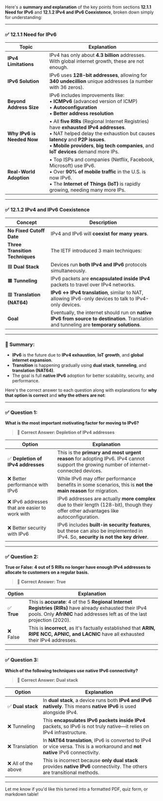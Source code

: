 Here's a **summary and explanation** of the key points from sections **12.1.1 Need for IPv6** and **12.1.2 IPv4 and IPv6 Coexistence**, broken down simply for understanding:

---

### ✅ **12.1.1 Need for IPv6**

| **Topic**                  | **Explanation**                                                                                                                                                                                                                                                 |
| -------------------------- | --------------------------------------------------------------------------------------------------------------------------------------------------------------------------------------------------------------------------------------------------------------- |
| **IPv4 Limitations**       | IPv4 has only about **4.3 billion** addresses. With global internet growth, these are not enough.                                                                                                                                                               |
| **IPv6 Solution**          | IPv6 uses **128-bit addresses**, allowing for **340 undecillion** unique addresses (a number with 36 zeros).                                                                                                                                                    |
| **Beyond Address Size**    | IPv6 includes improvements like: <br>• **ICMPv6** (advanced version of ICMP) <br>• **Autoconfiguration** <br>• **Better address resolution**                                                                                                                    |
| **Why IPv6 is Needed Now** | • All **five RIRs** (Regional Internet Registries) have **exhausted IPv4 addresses**. <br>• NAT helped delay the exhaustion but causes **latency** and **P2P issues**. <br>• **Mobile providers**, **big tech companies**, and **IoT devices** demand more IPs. |
| **Real-World Adoption**    | • Top ISPs and companies (Netflix, Facebook, Microsoft) use IPv6. <br>• Over **90% of mobile traffic** in the U.S. is now IPv6. <br>• The **Internet of Things (IoT)** is rapidly growing, needing many more IPs.                                               |

---

### ✅ **12.1.2 IPv4 and IPv6 Coexistence**

| **Concept**                     | **Description**                                                                                                                           |
| ------------------------------- | ----------------------------------------------------------------------------------------------------------------------------------------- |
| **No Fixed Cutoff Date**        | IPv4 and IPv6 will **coexist for many years**.                                                                                            |
| **Three Transition Techniques** | The IETF introduced 3 main techniques:                                                                                                    |
| 🟦 **Dual Stack**               | Devices run **both IPv4 and IPv6** protocols simultaneously.                                                                              |
| 🟧 **Tunneling**                | IPv6 packets are **encapsulated inside IPv4** packets to travel over IPv4 networks.                                                       |
| 🟥 **Translation (NAT64)**      | **IPv6 ↔ IPv4 translation**, similar to NAT, allowing IPv6-only devices to talk to IPv4-only devices.                                     |
| **Goal**                        | Eventually, the internet should run on **native IPv6 from source to destination**. Translation and tunneling are **temporary solutions**. |

---

### 🔑 Summary:

* **IPv6** is the future due to **IPv4 exhaustion**, **IoT growth**, and **global internet expansion**.
* **Transition** is happening gradually using **dual stack**, **tunneling**, and **translation (NAT64)**.
* The goal is full **native IPv6** adoption for better scalability, security, and performance.

Here's the correct answer to each question along with explanations for **why that option is correct** and **why the others are not**:

---

### ✅ **Question 1:**

**What is the most important motivating factor for moving to IPv6?**

> 🔘 **Correct Answer: Depletion of IPv4 addresses**

| **Option**                                    | **Explanation**                                                                                                                         |
| --------------------------------------------- | --------------------------------------------------------------------------------------------------------------------------------------- |
| ✅ **Depletion of IPv4 addresses**             | This is the **primary and most urgent reason** for adopting IPv6. IPv4 cannot support the growing number of internet-connected devices. |
| ❌ Better performance with IPv6                | While IPv6 may offer performance benefits in some scenarios, this is **not the main reason** for migration.                             |
| ❌ IPv6 addresses that are easier to work with | IPv6 addresses are actually **more complex** due to their length (128-bit), though they offer other advantages like autoconfiguration.  |
| ❌ Better security with IPv6                   | IPv6 includes **built-in security features**, but these can also be implemented in IPv4. So, **security is not the key driver**.        |

---

### ✅ **Question 2:**

**True or False: 4 out of 5 RIRs no longer have enough IPv4 addresses to allocate to customers on a regular basis.**

> 🔘 **Correct Answer: True**

| **Option** | **Explanation**                                                                                                                                                                         |
| ---------- | --------------------------------------------------------------------------------------------------------------------------------------------------------------------------------------- |
| ✅ **True** | This is **accurate**: 4 of the 5 **Regional Internet Registries (RIRs)** have already exhausted their IPv4 pools. Only **AfriNIC** had addresses left as of the last projection (2020). |
| ❌ False    | This is **incorrect**, as it's factually established that **ARIN, RIPE NCC, APNIC, and LACNIC** have all exhausted their IPv4 addresses.                                                |

---

### ✅ **Question 3:**

**Which of the following techniques use native IPv6 connectivity?**

> 🔘 **Correct Answer: Dual stack**

| **Option**         | **Explanation**                                                                                                               |
| ------------------ | ----------------------------------------------------------------------------------------------------------------------------- |
| ✅ **Dual stack**   | In **dual stack**, a device runs both **IPv4 and IPv6 natively**. This means **native IPv6** is used alongside IPv4.          |
| ❌ Tunneling        | This **encapsulates IPv6 packets inside IPv4** packets, so IPv6 is not truly native—it relies on IPv4 infrastructure.         |
| ❌ Translation      | In **NAT64 translation**, IPv6 is converted to IPv4 or vice versa. This is a workaround and **not native** IPv6 connectivity. |
| ❌ All of the above | This is incorrect because **only dual stack** provides **native IPv6** connectivity. The others are transitional methods.     |

---

Let me know if you'd like this turned into a formatted PDF, quiz form, or markdown table!
